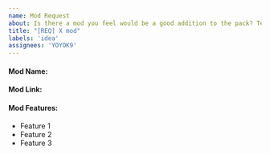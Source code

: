 ```yaml
---
name: Mod Request
about: Is there a mod you feel would be a good addition to the pack? Tell us what it is and why you feel it would be a good addition.
title: "[REQ] X mod"
labels: 'idea'
assignees: 'YOYOK9'
---
```

<!-- DO NOT TYPE BETWEEN ARROWS LIKE THESE -->
<!-- These are comments that will not appear in your completed issue text -->

<!-- Note: BE+ is a Tech based modpack, meaning we do not have Magic based mods. Tech Only! -->

#### Mod Name:

#### Mod Link:
<!-- This is a CurseForge modpack, please use CurseForge links -->

#### Mod Features:
<!-- These should be features we want, you can expand this list if there are more than 3 features -->
* Feature 1
* Feature 2
* Feature 3
